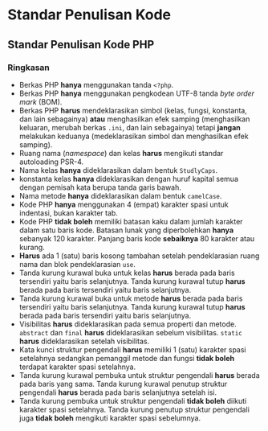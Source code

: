 # Standar Penulisan Kode

## Standar Penulisan Kode PHP

### Ringkasan

* Berkas PHP **hanya** menggunakan tanda `<?php`.
* Berkas PHP **hanya** menggunakan pengkodean UTF-8 tanda _byte order mark_ (BOM).
* Berkas PHP **harus** mendeklarasikan simbol (kelas, fungsi, konstanta, dan lain sebagainya)
  **atau** menghasilkan efek samping (menghasilkan keluaran, merubah berkas `.ini`, dan lain sebagainya)
  tetapi **jangan** melakukan keduanya (medeklarasikan simbol dan menghasilkan efek samping).
* Ruang nama (_namespace_) dan kelas **harus** mengikuti standar autoloading PSR-4.
* Nama kelas **hanya** dideklarasikan dalam bentuk `StudlyCaps`.
* konstanta kelas **hanya** dideklarasikan dengan huruf kapital semua
  dengan pemisah kata berupa tanda garis bawah.
* Nama metode **hanya** dideklarasikan dalam bentuk `camelCase`.
* Kode PHP **hanya** menggunakan 4 (empat) karakter spasi untuk indentasi, bukan karakter tab.
* Kode PHP **tidak boleh** memiliki batasan kaku dalam jumlah karakter dalam satu baris kode.
  Batasan lunak yang diperbolehkan **hanya** sebanyak 120 karakter. Panjang baris kode
  **sebaiknya** 80 karakter atau kurang.
* **Harus** ada 1 (satu) baris kosong tambahan setelah pendeklarasian ruang nama
  dan blok pendeklarasian `use`.
* Tanda kurung kurawal buka untuk kelas **harus** berada pada baris tersendiri
  yaitu baris selanjutnya. Tanda kurung kurawal tutup **harus** berada
  pada baris tersendiri yaitu baris selanjutnya.
* Tanda kurung kurawal buka untuk metode **harus** berada pada baris tersendiri
  yaitu baris selanjutnya. Tanda kurung kurawal tutup **harus** berada
  pada baris tersendiri yaitu baris selanjutnya.
* Visibilitas **harus** dideklarasikan pada semua properti dan metode.
  `abstract` dan `final` **harus** dideklarasikan sebelum visibilitas.
  `static` **harus** dideklarasikan setelah visibilitas.
* Kata kunci struktur pengendali **harus** memiliki 1 (satu) karakter spasi
  setelahnya sedangkan pemanggil metode dan fungsi **tidak boleh** terdapat
  karakter spasi setelahnya.
* Tanda kurung kurawal pembuka untuk struktur pengendali **harus** berada pada baris
  yang sama. Tanda kurung kurawal penutup struktur pengendali **harus** berada
  pada baris selanjutnya setelah isi.
* Tanda kurung pembuka untuk struktur pengendali **tidak boleh** diikuti
  karakter spasi setelahnya. Tanda kurung penutup struktur pengendali
  juga **tidak boleh** mengikuti karakter spasi sebelumnya.
